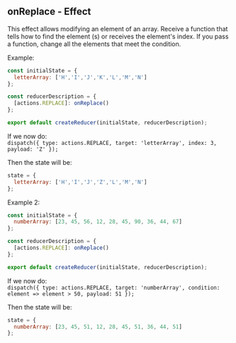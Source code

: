 ## onReplace - Effect

This effect allows modifying an element of an array. Receive a function that tells how to find the element (s) or receives the element's index.
If you pass a function, change all the elements that meet the condition.

Example:

```js
const initialState = {
  letterArray: ['H','I','J','K','L','M','N']
};

const reducerDescription = {
  [actions.REPLACE]: onReplace()
};

export default createReducer(initialState, reducerDescription);
```

If we now do:  
`dispatch({ type: actions.REPLACE, target: 'letterArray', index: 3, payload: 'Z' });`

Then the state will be:

```js
state = {
  letterArray: ['H','I','J','Z','L','M','N']
};
```
Example 2:

```js
const initialState = {
  numberArray: [23, 45, 56, 12, 28, 45, 90, 36, 44, 67]
};

const reducerDescription = {
  [actions.REPLACE]: onReplace()
};

export default createReducer(initialState, reducerDescription);
```

If we now do:  
`dispatch({ type: actions.REPLACE, target: 'numberArray', condition: element => element > 50, payload: 51 });`

Then the state will be:

```js
state = {
  numberArray: [23, 45, 51, 12, 28, 45, 51, 36, 44, 51]
};
```
